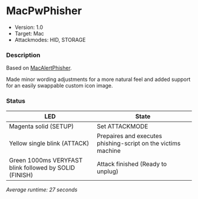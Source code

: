 # MacPwPhisher
* Version: 1.0
* Target: Mac
* Attackmodes: HID, STORAGE

### Description
Based on [MacAlertPhisher](https://payloadhub.com/blogs/payloads/macalertphisher).

Made minor wording adjustments for a more natural feel and added support for an easily swappable custom icon image.

### Status
| LED | State |
| --- | --- |
| Magenta solid (SETUP) | Set ATTACKMODE |
| Yellow single blink (ATTACK) | Prepaires and executes phishing-script on the victims machine |
| Green 1000ms VERYFAST blink followed by SOLID (FINISH) | Attack finished (Ready to unplug) |

*Average runtime: 27 seconds*
